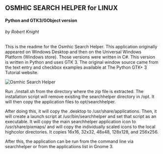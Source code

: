 ## OSMHIC SEARCH HELPER for LINUX
#### Python and GTK3/GObject version
###### by Robert Knight


This is the readme for the Osmhic Search Helper.  This application
originally appeared on Windows Desktop and then on the Universal Windows
Platform (Windows store).  Those versions were written in C#.  This
version is written in Python and uses GTK 3. The original window source
came from the text entry and checkbox examples available at The Python
GTK+ 3 Tutorial website.

![Osmhic Search Helper](https://rdknight.org/blog/wp-content/uploads/2018/01/Screenshot-20180124140918-456x162.png "Osmhic Search Helper")

Run ./install.sh from the directory where the zip file is extracted.
The installation script will remove existing the searchhelper directory
in /opt.  It will then copy the application files to opt/searchhelper.

After doing this, it will copy the .desktop to /usr/share/applications.
Then, it will create a launch script at /usr/bin/searchhelper and set
that script as an executable. It will copy the main searchhelper
application icon to /usr/share/pixmaps/ and will copy the individually
scaled icons to the local highcolor directories.  It copies 16x16,
32x32, 48x48, 128x128, and 256x256.

After this, the application can be run from the command line via searchhelper or
from the applications list in Gnome 3.








